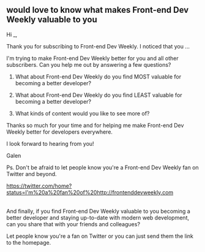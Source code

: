 ## would love to know what makes Front-end Dev Weekly valuable to you

Hi _,

Thank you for subscribing to Front-end Dev Weekly. I noticed that you ...

I'm trying to make Front-end Dev Weekly better for you and all other subscribers. Can you help me out by answering a few questions?

1. What about Front-end Dev Weekly do you find MOST valuable for becoming a better developer?

2. What about Front-end Dev Weekly do you find LEAST valuable for becoming a better developer?

3. What kinds of content would you like to see more of?

Thanks so much for your time and for helping me make Front-end Dev Weekly better for developers everywhere.

I look forward to hearing from you!

Galen


Ps. Don't be afraid to let people know you're a Front-end Dev Weekly fan on Twitter and beyond.

https://twitter.com/home?status=I'm%20a%20fan%20of%20http://frontenddevweekly.com

######

And finally, if you find Front-end Dev Weekly valuable to you becoming a better developer and staying up-to-date with modern web development, can you share that with your friends and colleagues?

Let people know you're a fan on Twitter or you can just send them the link to the homepage.
